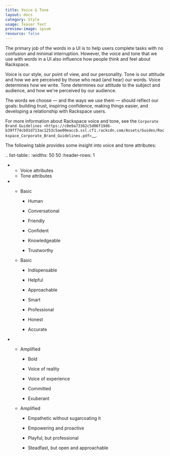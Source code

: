 ```yaml
---
title: Voice & Tone
layout: docs
category: Style
usage: Teaser Text
preview-image: ipsum
resource: false
---
```


The primary job of the words in a UI is to help users complete tasks with no
confusion and minimal interruption. However, the voice and tone that we use
with words in a UI also influence how people think and feel about Rackspace.

Voice is our style, our point of view, and our personality. Tone is our
attitude and how we are perceived by those who read (and hear) our words. Voice
determines how we write. Tone determines our attitude to the subject and
audience, and how we're perceived by our audience.

The words we choose — and the ways we use them — should reflect our goals:
building trust, inspiring confidence, making things easier, and developing a
relationship with Rackspace users.

For more information about Rackspace voice and tone, see the `Corporate Brand Guidelines <https://c0e9a73362c5d06f19d6-b39ff74cb91d713ac1253c5ae00eaccb.ssl.cf1.rackcdn.com/Assets/Guides/Rackspace_Corporate_Brand_Guidelines.pdf>`__.

The following table provides some insight into voice and tone attributes:

.. list-table::
   :widths: 50 50
   :header-rows: 1

   * - Voice attributes
     - Tone attributes
   * - Basic

       - Human

       - Conversational

       - Friendly

       - Confident

       - Knowledgeable

       - Trustworthy

     - Basic

       - Indispensable

       - Helpful

       - Approachable

       - Smart

       - Professional

       - Honest

       - Accurate

   * - Amplified

       - Bold

       - Voice of reality

       - Voice of experience

       - Committed

       - Exuberant

     - Amplified

       - Empathetic without sugarcoating it

       - Empowering and proactive

       - Playful, but professional

       - Steadfast, but open and approachable
